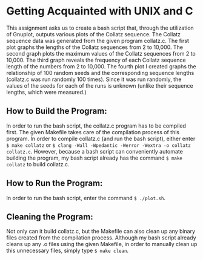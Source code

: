 # Getting Acquainted with UNIX and C

This assignment asks us to create a bash script that, through the utilization of Gnuplot, outputs various plots of the Collatz sequence. The Collatz sequence data was generated from the given program collatz.c. 
The first plot graphs the lengths of the Collatz sequences from 2 to 10,000. The second graph plots the maximum values of the Collatz sequences from 2 to 10,000.
The third graph reveals the frequency of each Collatz sequence length of the numbers from 2 to 10,000. The fourth plot I created graphs the relationship of 100 random seeds and the
corresponding sequence lengths (collatz.c was run randomly 100 times). Since it was run randomly, the values of the seeds for each of the runs is unknown (unlike their sequence lengths, which were measured.)

## How to Build the Program:

In order to run the bash script, the collatz.c program has to be compiled first. The given Makefile takes care of the compilation process of this program. In order to compile collatz.c (and run the bash script),
either enter `$ make collatz` or `$ clang -Wall -Wpedantic -Werror -Wextra -o collatz collatz.c`. However, because a bash script can conveniently automate building the program, my bash script already has the 
command `$ make collatz` to build collatz.c.  

## How to Run the Program:

In order to run the bash script, enter the command `$ ./plot.sh`. 

## Cleaning the Program:

Not only can it build collatz.c, but the Makefile can also clean up any binary files created from the compilation process. Although my bash script already cleans up any .o files using the 
given Makefile, in order to manually clean up this unnecessary files, simply type `$ make clean`.

